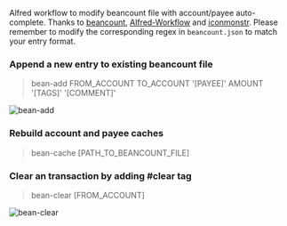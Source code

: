Alfred workflow to modify beancount file with account/payee auto-complete. Thanks to [beancount](http://furius.ca/beancount/), [Alfred-Workflow](http://www.deanishe.net/alfred-workflow/) and [iconmonstr](http://iconmonstr.com/). Please remember to modify the corresponding regex in `beancount.json` to match your entry format.

### Append a new entry to existing beancount file

> bean-add FROM_ACCOUNT TO_ACCOUNT '[PAYEE]' AMOUNT '[TAGS]' '[COMMENT]'

![bean-add](alfred-beancount/blob/master/screenshots/bean-add.png?raw=true)

### Rebuild account and payee caches

> bean-cache [PATH_TO_BEANCOUNT_FILE]

### Clear an transaction by adding #clear tag

> bean-clear [FROM_ACCOUNT]

![bean-clear](alfred-beancount/blob/master/screenshots/bean-clear.png?raw=true)
